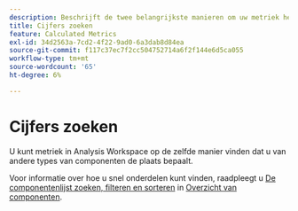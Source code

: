 ```yaml
---
description: Beschrijft de twee belangrijkste manieren om uw metriek het sorteren en het filtreren te vinden.
title: Cijfers zoeken
feature: Calculated Metrics
exl-id: 34d2563a-7cd2-4f22-9ad0-6a3dab8d84ea
source-git-commit: f117c37ec7f2cc504752714a6f2f144e6d5ca055
workflow-type: tm+mt
source-wordcount: '65'
ht-degree: 6%

---
```


# Cijfers zoeken

U kunt metriek in Analysis Workspace op de zelfde manier vinden dat u van andere types van componenten de plaats bepaalt.

Voor informatie over hoe u snel onderdelen kunt vinden, raadpleegt u [De componentenlijst zoeken, filteren en sorteren](https://experienceleague.adobe.com/docs/analytics-platform/using/cja-components/overview.html?lang=en#search%2C-filter%2C-and-sort-the-component-list) in [Overzicht van componenten](/help/components/overview.md).
